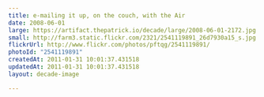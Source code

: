 ```yaml
---
title: e-mailing it up, on the couch, with the Air
date: 2008-06-01
large: https://artifact.thepatrick.io/decade/large/2008-06-01-2172.jpg
small: http://farm3.static.flickr.com/2321/2541119891_26d7930a15_s.jpg
flickrUrl: http://www.flickr.com/photos/pftqg/2541119891/
photoId: "2541119891"
createdAt: 2011-01-31 10:01:37.431518
updatedAt: 2011-01-31 10:01:37.431518
layout: decade-image

---
```


